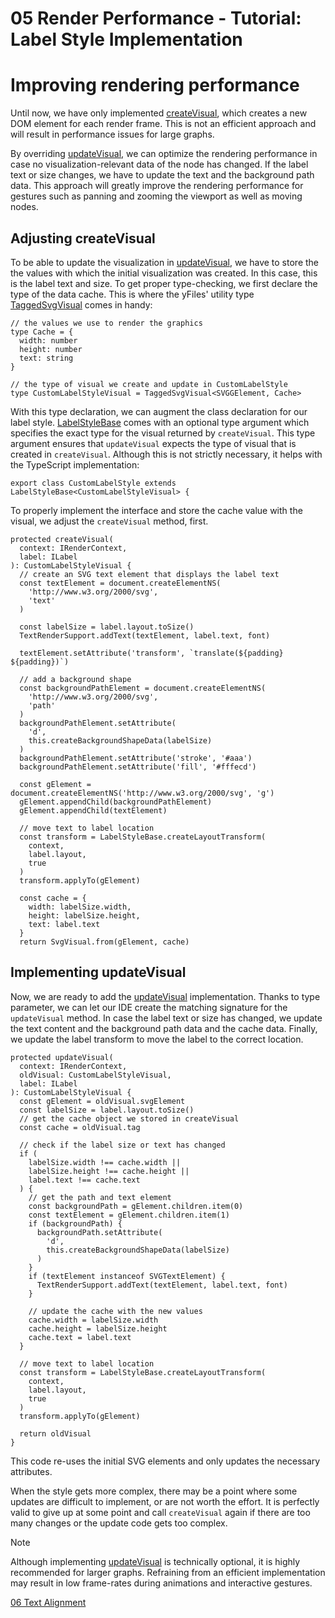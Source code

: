 <!--
 //////////////////////////////////////////////////////////////////////////////
 // @license
 // This file is part of yFiles for HTML 2.6.0.4.
 // Use is subject to license terms.
 //
 // Copyright (c) 2000-2024 by yWorks GmbH, Vor dem Kreuzberg 28,
 // 72070 Tuebingen, Germany. All rights reserved.
 //
 //////////////////////////////////////////////////////////////////////////////
-->
# 05 Render Performance - Tutorial: Label Style Implementation

# Improving rendering performance

Until now, we have only implemented [createVisual](https://docs.yworks.com/yfileshtml/#/api/LabelStyleBase#LabelStyleBase-method-createVisual), which creates a new DOM element for each render frame. This is not an efficient approach and will result in performance issues for large graphs.

By overriding [updateVisual](https://docs.yworks.com/yfileshtml/#/api/LabelStyleBase#LabelStyleBase-method-updateVisual), we can optimize the rendering performance in case no visualization-relevant data of the node has changed. If the label text or size changes, we have to update the text and the background path data. This approach will greatly improve the rendering performance for gestures such as panning and zooming the viewport as well as moving nodes.

## Adjusting createVisual

To be able to update the visualization in [updateVisual](https://docs.yworks.com/yfileshtml/#/api/LabelStyleBase#LabelStyleBase-method-updateVisual), we have to store the the values with which the initial visualization was created. In this case, this is the label text and size. To get proper type-checking, we first declare the type of the data cache. This is where the yFiles' utility type [TaggedSvgVisual](https://docs.yworks.com/yfileshtml/#/api/TaggedSvgVisual) comes in handy:

```
// the values we use to render the graphics
type Cache = {
  width: number
  height: number
  text: string
}

// the type of visual we create and update in CustomLabelStyle
type CustomLabelStyleVisual = TaggedSvgVisual<SVGGElement, Cache>
```

With this type declaration, we can augment the class declaration for our label style. [LabelStyleBase](https://docs.yworks.com/yfileshtml/#/api/LabelStyleBase) comes with an optional type argument which specifies the exact type for the visual returned by `createVisual`. This type argument ensures that `updateVisual` expects the type of visual that is created in `createVisual`. Although this is not strictly necessary, it helps with the TypeScript implementation:

```
export class CustomLabelStyle extends LabelStyleBase<CustomLabelStyleVisual> {
```

To properly implement the interface and store the cache value with the visual, we adjust the `createVisual` method, first.

```
protected createVisual(
  context: IRenderContext,
  label: ILabel
): CustomLabelStyleVisual {
  // create an SVG text element that displays the label text
  const textElement = document.createElementNS(
    'http://www.w3.org/2000/svg',
    'text'
  )

  const labelSize = label.layout.toSize()
  TextRenderSupport.addText(textElement, label.text, font)

  textElement.setAttribute('transform', `translate(${padding} ${padding})`)

  // add a background shape
  const backgroundPathElement = document.createElementNS(
    'http://www.w3.org/2000/svg',
    'path'
  )
  backgroundPathElement.setAttribute(
    'd',
    this.createBackgroundShapeData(labelSize)
  )
  backgroundPathElement.setAttribute('stroke', '#aaa')
  backgroundPathElement.setAttribute('fill', '#fffecd')

  const gElement = document.createElementNS('http://www.w3.org/2000/svg', 'g')
  gElement.appendChild(backgroundPathElement)
  gElement.appendChild(textElement)

  // move text to label location
  const transform = LabelStyleBase.createLayoutTransform(
    context,
    label.layout,
    true
  )
  transform.applyTo(gElement)

  const cache = {
    width: labelSize.width,
    height: labelSize.height,
    text: label.text
  }
  return SvgVisual.from(gElement, cache)
```

## Implementing updateVisual

Now, we are ready to add the [updateVisual](https://docs.yworks.com/yfileshtml/#/api/LabelStyleBase#LabelStyleBase-method-updateVisual) implementation. Thanks to type parameter, we can let our IDE create the matching signature for the `updateVisual` method. In case the label text or size has changed, we update the text content and the background path data and the cache data. Finally, we update the label transform to move the label to the correct location.

```
protected updateVisual(
  context: IRenderContext,
  oldVisual: CustomLabelStyleVisual,
  label: ILabel
): CustomLabelStyleVisual {
  const gElement = oldVisual.svgElement
  const labelSize = label.layout.toSize()
  // get the cache object we stored in createVisual
  const cache = oldVisual.tag

  // check if the label size or text has changed
  if (
    labelSize.width !== cache.width ||
    labelSize.height !== cache.height ||
    label.text !== cache.text
  ) {
    // get the path and text element
    const backgroundPath = gElement.children.item(0)
    const textElement = gElement.children.item(1)
    if (backgroundPath) {
      backgroundPath.setAttribute(
        'd',
        this.createBackgroundShapeData(labelSize)
      )
    }
    if (textElement instanceof SVGTextElement) {
      TextRenderSupport.addText(textElement, label.text, font)
    }

    // update the cache with the new values
    cache.width = labelSize.width
    cache.height = labelSize.height
    cache.text = label.text
  }

  // move text to label location
  const transform = LabelStyleBase.createLayoutTransform(
    context,
    label.layout,
    true
  )
  transform.applyTo(gElement)

  return oldVisual
}
```

This code re-uses the initial SVG elements and only updates the necessary attributes.

When the style gets more complex, there may be a point where some updates are difficult to implement, or are not worth the effort. It is perfectly valid to give up at some point and call `createVisual` again if there are too many changes or the update code gets too complex.

Note

Although implementing [updateVisual](https://docs.yworks.com/yfileshtml/#/api/LabelStyleBase#LabelStyleBase-method-updateVisual) is technically optional, it is highly recommended for larger graphs. Refraining from an efficient implementation may result in low frame-rates during animations and interactive gestures.

[06 Text Alignment](../../tutorial-style-implementation-label/06-text-alignment/)
